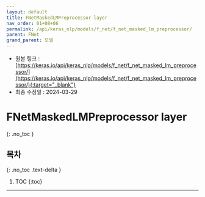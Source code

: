 ```yaml
---
layout: default
title: FNetMaskedLMPreprocessor layer
nav_order: 01+08+06
permalink: /api/keras_nlp/models/f_net/f_net_masked_lm_preprocessor/
parent: FNet
grand_parent: 모델
---
```


* 원본 링크 : [https://keras.io/api/keras_nlp/models/f_net/f_net_masked_lm_preprocessor/](https://keras.io/api/keras_nlp/models/f_net/f_net_masked_lm_preprocessor/){:target="_blank"}
* 최종 수정일 : 2024-03-29

# FNetMaskedLMPreprocessor layer
{: .no_toc }

## 목차
{: .no_toc .text-delta }

1. TOC
{:toc}

---

